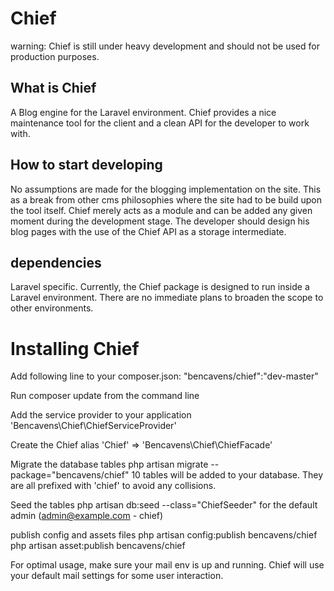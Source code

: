 # Chief

warning: Chief is still under heavy development and should not be used for production purposes.

## What is Chief
A Blog engine for the Laravel environment. Chief provides a nice maintenance tool for the client and a clean API for the developer to work with. 

## How to start developing
No assumptions are made for the blogging implementation on the site. 
This as a break from other cms philosophies where the site had to be build upon the tool itself. Chief merely acts as a module and can be added any given moment during the development stage. 
The developer should design his blog pages with the use of the Chief API as a storage intermediate.  

## dependencies
Laravel specific. Currently, the Chief package is designed to run inside a Laravel environment. There are no immediate plans to broaden the scope to other environments.

# Installing Chief
Add following line to your composer.json: "bencavens/chief":"dev-master"

Run composer update from the command line

Add the service provider to your application
'Bencavens\Chief\ChiefServiceProvider'

Create the Chief alias
'Chief'	=> 'Bencavens\Chief\ChiefFacade'


Migrate the database tables
php artisan migrate --package="bencavens/chief"
10 tables will be added to your database. They are all prefixed with 'chief' to avoid any collisions.


Seed the tables
php artisan db:seed --class="ChiefSeeder" for the default admin (admin@example.com - chief)

publish config and assets files
php artisan config:publish bencavens/chief
php artisan asset:publish bencavens/chief

For optimal usage, make sure your mail env is up and running. Chief will use your default mail settings for some user interaction.
